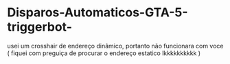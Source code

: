 # Disparos-Automaticos-GTA-5-triggerbot-
usei um crosshair de endereço dinâmico, portanto não funcionara com voce ( fiquei com preguiça de procurar o endereço estatico lkkkkkkkkkk )
